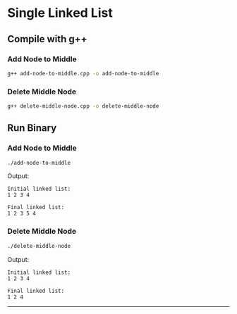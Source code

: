 # Single Linked List

## Compile with g++

### Add Node to Middle

```sh
g++ add-node-to-middle.cpp -o add-node-to-middle
```

### Delete Middle Node

```sh
g++ delete-middle-node.cpp -o delete-middle-node
```

## Run Binary

### Add Node to Middle

```sh
./add-node-to-middle
```

Output:
```
Initial linked list:
1 2 3 4 

Final linked list:
1 2 3 5 4
```

### Delete Middle Node

```sh
./delete-middle-node
```

Output:
```
Initial linked list:
1 2 3 4 

Final linked list:
1 2 4
```

--------------------
